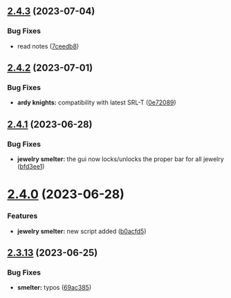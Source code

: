 ## [2.4.3](https://github.com/Torwent/wasp-free/compare/v2.4.2...v2.4.3) (2023-07-04)


### Bug Fixes

* read notes ([7ceedb8](https://github.com/Torwent/wasp-free/commit/7ceedb8f9ac36f946a7ef5232c7f9750c03d7752))



## [2.4.2](https://github.com/Torwent/wasp-free/compare/v2.4.1...v2.4.2) (2023-07-01)


### Bug Fixes

* **ardy knights:** compatibility with latest SRL-T ([0e72089](https://github.com/Torwent/wasp-free/commit/0e720897783a54685d2706706baaed29b940ce13))



## [2.4.1](https://github.com/Torwent/wasp-free/compare/v2.4.0...v2.4.1) (2023-06-28)


### Bug Fixes

* **jewelry smelter:** the gui now locks/unlocks the proper bar for all jewelry ([bfd3ee1](https://github.com/Torwent/wasp-free/commit/bfd3ee1b1b793c8b967187ba87da9ac15b46714c))



# [2.4.0](https://github.com/Torwent/wasp-free/compare/v2.3.13...v2.4.0) (2023-06-28)


### Features

* **jewelry smelter:** new script added ([b0acfd5](https://github.com/Torwent/wasp-free/commit/b0acfd55ba474fb24cd9edc212f5142405779d41))



## [2.3.13](https://github.com/Torwent/wasp-free/compare/v2.3.12...v2.3.13) (2023-06-25)


### Bug Fixes

* **smelter:** typos ([69ac385](https://github.com/Torwent/wasp-free/commit/69ac3859a77c8a189a235a4e3e57fb575f4d4b02))




